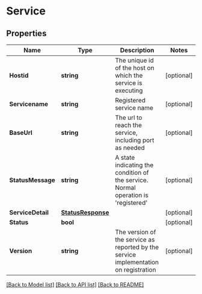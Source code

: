 # Service

## Properties

Name | Type | Description | Notes
------------ | ------------- | ------------- | -------------
**Hostid** | **string** | The unique id of the host on which the service is executing | [optional] 
**Servicename** | **string** | Registered service name | [optional] 
**BaseUrl** | **string** | The url to reach the service, including port as needed | [optional] 
**StatusMessage** | **string** | A state indicating the condition of the service. Normal operation is &#39;registered&#39; | [optional] 
**ServiceDetail** | [**StatusResponse**](StatusResponse.md) |  | [optional] 
**Status** | **bool** |  | [optional] 
**Version** | **string** | The version of the service as reported by the service implementation on registration | [optional] 

[[Back to Model list]](../README.md#documentation-for-models) [[Back to API list]](../README.md#documentation-for-api-endpoints) [[Back to README]](../README.md)



